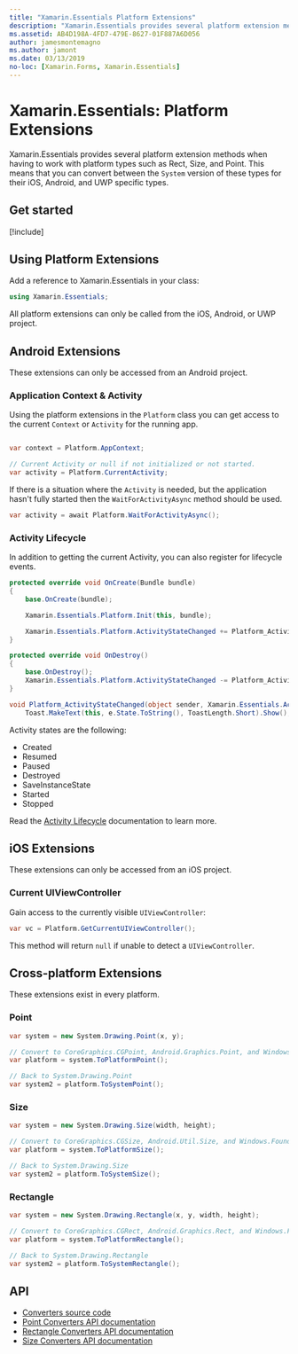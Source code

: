 ```yaml
---
title: "Xamarin.Essentials Platform Extensions"
description: "Xamarin.Essentials provides several platform extension methods when having to work with platform types such as Rect, Size, and Point."
ms.assetid: AB4D198A-4FD7-479E-8627-01F887A6D056
author: jamesmontemagno
ms.author: jamont
ms.date: 03/13/2019
no-loc: [Xamarin.Forms, Xamarin.Essentials]
---
```


# Xamarin.Essentials: Platform Extensions

Xamarin.Essentials provides several platform extension methods when having to work with platform types such as Rect, Size, and Point. This means that you can convert between the `System` version of these types for their iOS, Android, and UWP specific types.

## Get started

[!include[](~/essentials/includes/get-started.md)]

## Using Platform Extensions

Add a reference to Xamarin.Essentials in your class:

```csharp
using Xamarin.Essentials;
```

All platform extensions can only be called from the iOS, Android, or UWP project.

## Android Extensions

These extensions can only be accessed from an Android project.

### Application Context & Activity

Using the platform extensions in the `Platform` class you can get access to the current `Context` or `Activity` for the running app.

```csharp

var context = Platform.AppContext;

// Current Activity or null if not initialized or not started.
var activity = Platform.CurrentActivity;
```

If there is a situation where the `Activity` is needed, but the application hasn't fully started then the `WaitForActivityAsync` method should be used.

```csharp
var activity = await Platform.WaitForActivityAsync();
```

### Activity Lifecycle

In addition to getting the current Activity, you can also register for lifecycle events.

```csharp
protected override void OnCreate(Bundle bundle)
{
    base.OnCreate(bundle);

    Xamarin.Essentials.Platform.Init(this, bundle);

    Xamarin.Essentials.Platform.ActivityStateChanged += Platform_ActivityStateChanged;
}

protected override void OnDestroy()
{
    base.OnDestroy();
    Xamarin.Essentials.Platform.ActivityStateChanged -= Platform_ActivityStateChanged;
}

void Platform_ActivityStateChanged(object sender, Xamarin.Essentials.ActivityStateChangedEventArgs e) =>
    Toast.MakeText(this, e.State.ToString(), ToastLength.Short).Show();
```

Activity states are the following:

* Created
* Resumed
* Paused
* Destroyed
* SaveInstanceState
* Started
* Stopped

Read the [Activity Lifecycle](../android/app-fundamentals/activity-lifecycle/index.md) documentation to learn more.

## iOS Extensions

These extensions can only be accessed from an iOS project.

### Current UIViewController

Gain access to the currently visible `UIViewController`:

```csharp
var vc = Platform.GetCurrentUIViewController();
```

This method will return `null` if unable to detect a `UIViewController`.

## Cross-platform Extensions

These extensions exist in every platform.

### Point

```csharp
var system = new System.Drawing.Point(x, y);

// Convert to CoreGraphics.CGPoint, Android.Graphics.Point, and Windows.Foundation.Point
var platform = system.ToPlatformPoint();

// Back to System.Drawing.Point
var system2 = platform.ToSystemPoint();
```

### Size

```csharp
var system = new System.Drawing.Size(width, height);

// Convert to CoreGraphics.CGSize, Android.Util.Size, and Windows.Foundation.Size
var platform = system.ToPlatformSize();

// Back to System.Drawing.Size
var system2 = platform.ToSystemSize();
```

### Rectangle

```csharp
var system = new System.Drawing.Rectangle(x, y, width, height);

// Convert to CoreGraphics.CGRect, Android.Graphics.Rect, and Windows.Foundation.Rect
var platform = system.ToPlatformRectangle();

// Back to System.Drawing.Rectangle
var system2 = platform.ToSystemRectangle();
```

## API

- [Converters source code](https://github.com/xamarin/Essentials/tree/main/Xamarin.Essentials/Types/PlatformExtensions)
- [Point Converters API documentation](xref:Xamarin.Essentials.PointExtensions)
- [Rectangle Converters API documentation](xref:Xamarin.Essentials.RectangleExtensions)
- [Size Converters API documentation](xref:Xamarin.Essentials.SizeExtensions)
